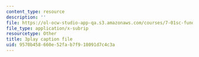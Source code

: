 ```yaml
---
content_type: resource
description: ''
file: https://ol-ocw-studio-app-qa.s3.amazonaws.com/courses/7-01sc-fundamentals-of-biology-fall-2011/9570b458660e52fab7f918091d7c4c3a_P-Ry4rRdDbk.vtt
file_type: application/x-subrip
resourcetype: Other
title: 3play caption file
uid: 9570b458-660e-52fa-b7f9-18091d7c4c3a
---
```

